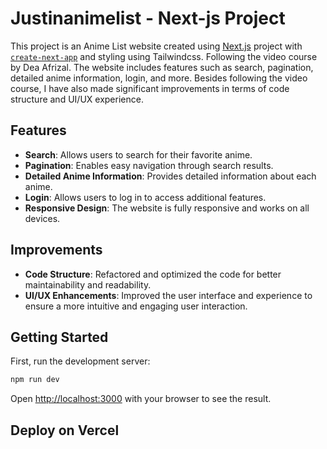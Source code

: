 # Justinanimelist - Next-js Project

This project is an Anime List website created using [Next.js](https://nextjs.org/) project with [`create-next-app`](https://github.com/vercel/next.js/tree/canary/packages/create-next-app) and styling using Tailwindcss. Following the video course by Dea Afrizal. The website includes features such as search, pagination, detailed anime information, login, and more. Besides following the video course, I have also made significant improvements in terms of code structure and UI/UX experience.

## Features

- **Search**: Allows users to search for their favorite anime.
- **Pagination**: Enables easy navigation through search results.
- **Detailed Anime Information**: Provides detailed information about each anime.
- **Login**: Allows users to log in to access additional features.
- **Responsive Design**: The website is fully responsive and works on all devices.

## Improvements

- **Code Structure**: Refactored and optimized the code for better maintainability and readability.
- **UI/UX Enhancements**: Improved the user interface and experience to ensure a more intuitive and engaging user interaction.

## Getting Started

First, run the development server:

```bash
npm run dev
```

Open [http://localhost:3000](http://localhost:3000) with your browser to see the result.

## Deploy on Vercel
